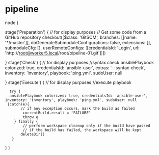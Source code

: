 # pipeline

node {
   
   stage('Preparation') { // for display purposes
      // Get some code from a GitHub repository
      checkout([$class: 'GitSCM', branches: [[name: '*/master']], doGenerateSubmoduleConfigurations: false, extensions: [], submoduleCfg: [], userRemoteConfigs: [[credentialsId: 'Login', url: 'http://root@worker5.local/root/pipeline-01.git']]])
     
   }
   stage('Check') { // for display purposes
      //syntax check
      ansiblePlaybook colorized: true, credentialsId: 'ansible-user', extras: '--syntax-check', inventory: 'inventory', playbook: 'ping.yml', sudoUser: null
      
   }
   stage('Execute') { // for display purposes
      //execute playbook

      try {
      ansiblePlaybook colorized: true, credentialsId: 'ansible-user', inventory: 'inventory', playbook: 'ping.yml', sudoUser: null
     }catch(e){
	       // if any exception occurs, mark the build as failed
            currentBuild.result = 'FAILURE'
            throw e
        } finally {
            // perform workspace cleanup only if the build have passed
            // if the build has failed, the workspace will be kept
           deleteDir()
       }
      
   }
   }
